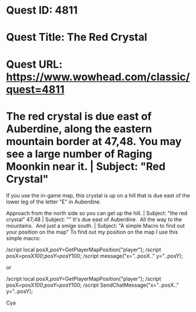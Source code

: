 # Quest ID: 4811
# Quest Title: The Red Crystal
# Quest URL: https://www.wowhead.com/classic/quest=4811
# The red crystal is due east of Auberdine, along the eastern mountain border at 47,48. You may see a large number of Raging Moonkin near it. | Subject: "Red Crystal"
If you use the in-game map, this crystal is up on a hill that is due east of the lower leg of the letter "E" in Auberdine.

Approach from the north side so you can get up the hill. | Subject: "the red crystal"
47;48 | Subject: "<Blank>"
It's due east of Auberdine.  All the way to the mountains.  And just a smige south. | Subject: "A simple Macro to find out your position on the map"
To find out my position on the map I use this simple macro:

/script local posX,posY=GetPlayerMapPosition("player");
/script posX=posX*100;posY=posY*100;
/script message("x="..posX.." y="..posY);

or

/script local posX,posY=GetPlayerMapPosition("player");
/script posX=posX*100;posY=posY*100;
/script SendChatMessage("x="..posX.." y="..posY);

Cya
